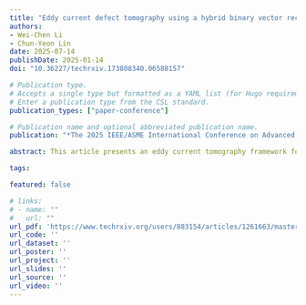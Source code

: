 ```yaml
---
title: "Eddy current defect tomography using a hybrid binary vector recovery algorithm"
authors:
- Wei-Chen Li
- Chun-Yeon Lin
date: 2025-07-14
publishDate: 2025-01-14
doi: "10.36227/techrxiv.173808340.06588157"

# Publication type.
# Accepts a single type but formatted as a YAML list (for Hugo requirements).
# Enter a publication type from the CSL standard.
publication_types: ["paper-conference"]

# Publication name and optional abbreviated publication name.
publication: "*The 2025 IEEE/ASME International Conference on Advanced Intelligent Mechatronics*"

abstract: This article presents an eddy current tomography framework for imaging defects in metal structures. The tomography problem is formulated as a linear inverse problem with a binary solution vector. A Bayesian approach is utilized, incorporating a binary-inducing prior and determining the posterior probability conditioned on the measurements. Since recovering binary vectors from underdetermined linear measurements is NP-hard, an approximation to the true posterior is obtained by minimizing a (KL) divergence. Alternatively, a convex optimization approach relaxes the binary constraint and applies (ADMM) to compute a solution. The convergence of both algorithms is proven. To improve computational efficiency, the two algorithms are cascaded and augmented with a decomposition technique to form a hybrid algorithm. The proposed framework is validated experimentally with a prototype eddy current sensing probe, demonstrating the ability to image defects as small as 1 mm at various depths using a sensor array with 4 mm spacing.

tags:

featured: false

# links:
# - name: ""
#   url: ""
url_pdf: 'https://www.techrxiv.org/users/883154/articles/1261663/master/file/data/Eddy%20Current%20Defect%20Tomography%20Using%20a%20Hybrid%20Binary%20Vector%20Recovery%20Algorithm/Eddy%20Current%20Defect%20Tomography%20Using%20a%20Hybrid%20Binary%20Vector%20Recovery%20Algorithm.pdf'
url_code: ''
url_dataset: ''
url_poster: ''
url_project: ''
url_slides: ''
url_source: ''
url_video: ''
---
```

